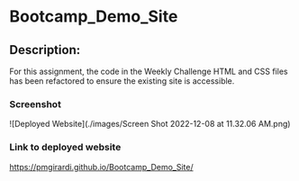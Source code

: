 # Bootcamp_Demo_Site

## Description:

For this assignment, the code in the Weekly Challenge HTML and CSS files has been refactored to ensure the existing site is accessible. 

### Screenshot

![Deployed Website](./images/Screen Shot 2022-12-08 at 11.32.06 AM.png)

### Link to deployed website

https://pmgirardi.github.io/Bootcamp_Demo_Site/
